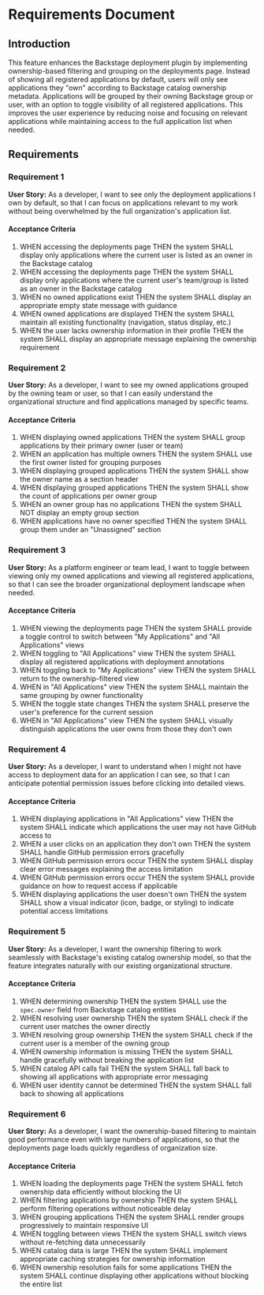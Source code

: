 # Requirements Document

## Introduction

This feature enhances the Backstage deployment plugin by implementing ownership-based filtering and grouping on the deployments page. Instead of showing all registered applications by default, users will only see applications they "own" according to Backstage catalog ownership metadata. Applications will be grouped by their owning Backstage group or user, with an option to toggle visibility of all registered applications. This improves the user experience by reducing noise and focusing on relevant applications while maintaining access to the full application list when needed.

## Requirements

### Requirement 1

**User Story:** As a developer, I want to see only the deployment applications I own by default, so that I can focus on applications relevant to my work without being overwhelmed by the full organization's application list.

#### Acceptance Criteria

1. WHEN accessing the deployments page THEN the system SHALL display only applications where the current user is listed as an owner in the Backstage catalog
2. WHEN accessing the deployments page THEN the system SHALL display only applications where the current user's team/group is listed as an owner in the Backstage catalog
3. WHEN no owned applications exist THEN the system SHALL display an appropriate empty state message with guidance
4. WHEN owned applications are displayed THEN the system SHALL maintain all existing functionality (navigation, status display, etc.)
5. WHEN the user lacks ownership information in their profile THEN the system SHALL display an appropriate message explaining the ownership requirement

### Requirement 2

**User Story:** As a developer, I want to see my owned applications grouped by the owning team or user, so that I can easily understand the organizational structure and find applications managed by specific teams.

#### Acceptance Criteria

1. WHEN displaying owned applications THEN the system SHALL group applications by their primary owner (user or team)
2. WHEN an application has multiple owners THEN the system SHALL use the first owner listed for grouping purposes
3. WHEN displaying grouped applications THEN the system SHALL show the owner name as a section header
4. WHEN displaying grouped applications THEN the system SHALL show the count of applications per owner group
5. WHEN an owner group has no applications THEN the system SHALL NOT display an empty group section
6. WHEN applications have no owner specified THEN the system SHALL group them under an "Unassigned" section

### Requirement 3

**User Story:** As a platform engineer or team lead, I want to toggle between viewing only my owned applications and viewing all registered applications, so that I can see the broader organizational deployment landscape when needed.

#### Acceptance Criteria

1. WHEN viewing the deployments page THEN the system SHALL provide a toggle control to switch between "My Applications" and "All Applications" views
2. WHEN toggling to "All Applications" view THEN the system SHALL display all registered applications with deployment annotations
3. WHEN toggling back to "My Applications" view THEN the system SHALL return to the ownership-filtered view
4. WHEN in "All Applications" view THEN the system SHALL maintain the same grouping by owner functionality
5. WHEN the toggle state changes THEN the system SHALL preserve the user's preference for the current session
6. WHEN in "All Applications" view THEN the system SHALL visually distinguish applications the user owns from those they don't own

### Requirement 4

**User Story:** As a developer, I want to understand when I might not have access to deployment data for an application I can see, so that I can anticipate potential permission issues before clicking into detailed views.

#### Acceptance Criteria

1. WHEN displaying applications in "All Applications" view THEN the system SHALL indicate which applications the user may not have GitHub access to
2. WHEN a user clicks on an application they don't own THEN the system SHALL handle GitHub permission errors gracefully
3. WHEN GitHub permission errors occur THEN the system SHALL display clear error messages explaining the access limitation
4. WHEN GitHub permission errors occur THEN the system SHALL provide guidance on how to request access if applicable
5. WHEN displaying applications the user doesn't own THEN the system SHALL show a visual indicator (icon, badge, or styling) to indicate potential access limitations

### Requirement 5

**User Story:** As a developer, I want the ownership filtering to work seamlessly with Backstage's existing catalog ownership model, so that the feature integrates naturally with our existing organizational structure.

#### Acceptance Criteria

1. WHEN determining ownership THEN the system SHALL use the `spec.owner` field from Backstage catalog entities
2. WHEN resolving user ownership THEN the system SHALL check if the current user matches the owner directly
3. WHEN resolving group ownership THEN the system SHALL check if the current user is a member of the owning group
4. WHEN ownership information is missing THEN the system SHALL handle gracefully without breaking the application list
5. WHEN catalog API calls fail THEN the system SHALL fall back to showing all applications with appropriate error messaging
6. WHEN user identity cannot be determined THEN the system SHALL fall back to showing all applications

### Requirement 6

**User Story:** As a developer, I want the ownership-based filtering to maintain good performance even with large numbers of applications, so that the deployments page loads quickly regardless of organization size.

#### Acceptance Criteria

1. WHEN loading the deployments page THEN the system SHALL fetch ownership data efficiently without blocking the UI
2. WHEN filtering applications by ownership THEN the system SHALL perform filtering operations without noticeable delay
3. WHEN grouping applications THEN the system SHALL render groups progressively to maintain responsive UI
4. WHEN toggling between views THEN the system SHALL switch views without re-fetching data unnecessarily
5. WHEN catalog data is large THEN the system SHALL implement appropriate caching strategies for ownership information
6. WHEN ownership resolution fails for some applications THEN the system SHALL continue displaying other applications without blocking the entire list